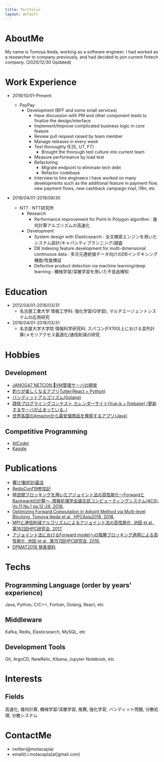 ```yaml
---
title: Portfolio
layout: default
---
```


# AboutMe
My name is Tomoya Ikeda, working as a software engineer.
I had worked as a researcher in company previously, and had decided to join current fintech company.
(2020/12/30 Updated)

# Work Experience
- 2019/10/01-Present
  - PayPay 
    - Development (BFF and some small services)
      - Have discussion with PM and other component leads to finalize the design/interface
      - Implement/Improve complicated business logic in core feature
      - Review pull request raised by team member
      - Manage releases in every week
      - Test thoroughly (E2E, UT, FT)
        - Brought the thorough test culture into current team
      - Measure performance by load test
      - Refactoring
        - Migrate endpoint to eliminate tech debt
        - Refactor codebase
      - Interview to hire engineers
  I have worked on many developments such as the additional feature in payment flow, new payment flows, new cashback campaign impl, i18n, etc

- 2018/04/01-2019/09/30
  - NTT : NTT研究所
    - Research
      - Performance improvement for Point In Polygon algorithm : 幾何計算アルゴリズムの高速化
    - Development
      - System design with Elasticsearch : 全文検索エンジンを用いたシステム設計/キャパシティプランニング/調査
      - DB Indexing feature development for multi-dimensional continuous data : 多次元連続値データ向けのDBインデキシング機能/性能検証
      - Defective product detection via machine learning/deep learning : 機械学習/深層学習を用いた不良品検知

# Education
- 2012/04/01-2016/03/31
  - 名古屋工業大学 情報工学科: 強化学習(Q学習), マルチエージェントシステムの応用研究
- 2016/04/01-2018/03/31
  - 名古屋大学大学院 情報科学研究科: スパコン(FX100)上における並列計算/メモリアクセス最適化/通信削減の研究

# Hobbies
## Development
- [JANOG47 NETCON VM管理サーバの開発](https://www.janog.gr.jp/meeting/janog47/netcon-app/)
- [釣りが楽しくなるアプリTutter(React + Python)](http://tutter.org/)
- [バンディットアルゴリズム(Golang)](https://github.com/motacapla/Multi-armed-Bandit-Algorithms)
- [競技プログラミングコンテスト カレンダーサイト(Vue.js + firebase) (更新するサーバが止まっている..)](https://bit.ly/2I58ioQ)
- [世界各国のAmazonから最安値商品を検索するアプリ(Java)](https://qiita.com/motacapla/items/f02233f0feea7cad9244)

## Competitive Programming
- [AtCoder](https://atcoder.jp/users/motacapla?lang=ja)
- [Kaggle](https://www.kaggle.com/tikedameu)

# Publications
- [響け!動的計画法](https://speakerdeck.com/motacapla/xiang-ke-dong-de-ji-hua-fa-dp-ru-men-ge-ren-de-matome)
- [RedisConf19参加記](https://medium.com/nttlabs/redisconf19-58eec0b1f6d2)
- [時空間ブロッキングを用いたアジョイント法の高性能化～ForwardとBackwardの計算～, 情報処理学会論文誌コンピューティングシステム(ACS), Vo.11 No.1 pp.12-26, 2018.](https://ipsj.ixsq.nii.ac.jp/ej/index.php?active_action=repository_view_main_item_detail&page_id=13&block_id=8&item_id=186724&item_no=1)
- [Optimizing Forward Computation in Adjoint Method via Multi-level Blocking, Tomoya Ikeda et al., HPCAsia2018, 2018.](https://www.researchgate.net/publication/322463601_Optimizing_Forward_Computation_in_Adjoint_Method_via_Multi-level_Blocking)
- [MPIと通信削減アルゴリズムによるアジョイント法の高性能化, 池田 et al., 第162回HPC研究会, 2017.](https://ipsj.ixsq.nii.ac.jp/ej/index.php?active_action=repository_view_main_item_detail&page_id=13&block_id=8&item_id=184896&item_no=1)
- [アジョイント法におけるForward modelへの階層ブロッキング適用による高性能化, 池田 et al., 第157回HPC研究会, 2016.](https://ipsj.ixsq.nii.ac.jp/ej/index.php?active_action=repository_action_common_download&block_id=8&page_id=13&item_id=176384&item_no=1&attribute_id=1&file_no=1)
- [DPMAT2018 発表資料](http://www.abc-lib.org/Workshop/DPMAT2017-ikeda.pdf)

# Techs
## Programming Language (order by years' experience)
Java, Python, C/C++, Fortran, Golang, React, etc

## Middleware
Kafka, Redis, Elasticsearch, MySQL, etc

## Development Tools
Git, ArgoCD, NewRelic, Kibana, Jupyter Notebook, etc

# Interests
## Fields
高速化, 幾何計算, 機械学習/深層学習, 推薦, 強化学習, バンディット問題, 分散処理, 分散システム

# ContactMe
- twitter(@motacapla)
- email(t.i.motacapla[at]gmail.com)
